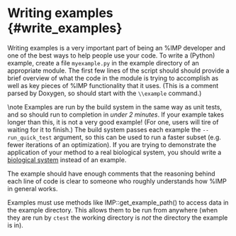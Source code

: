 Writing examples {#write_examples}
================

Writing examples is a very important part of being an %IMP developer and
one of the best ways to help people use your code. To write a (Python)
example, create a file `myexample.py` in the example directory of an
appropriate module. The first few lines of the script should
should provide a brief overview of what the code in the module is
trying to accomplish as well as key pieces of %IMP functionality that
it uses. (This is a comment parsed by Doxygen, so should start with
the `\\example` command.)

\note Examples are run by the build system in the same way as unit tests, and so
should run to completion in *under 2 minutes*. If your example takes longer
than this, it is not a very good example! (For one, users will tire of waiting
for it to finish.) The build system passes each example the `--run_quick_test`
argument, so this can be used to run a faster subset (e.g. fewer iterations
of an optimization). If you are trying to demonstrate the application of your
method to a real biological system, you should write a
[biological system](https://integrativemodeling.org/systems/) instead of an
example.

The example should have enough comments that the reasoning behind each line of code is clear to someone who roughly understands how %IMP in general works.

Examples must use methods like IMP::get_example_path() to access
data in the example directory. This allows them to be run from
anywhere (when they are run by `ctest` the working directory is *not* the
directory the example is in).
